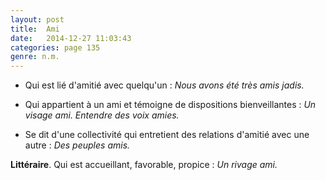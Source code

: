 ```yaml
---
layout: post
title:  Ami
date:   2014-12-27 11:03:43
categories: page 135
genre: n.m.
---
```


* Qui est lié d'amitié avec quelqu'un : _Nous avons été très amis jadis._

* Qui appartient à un ami et témoigne de dispositions bienveillantes : _Un visage ami. Entendre des voix amies._

* Se dit d'une collectivité qui entretient des relations d'amitié avec une autre : _Des peuples amis._

**Littéraire**. Qui est accueillant, favorable, propice : _Un rivage ami._